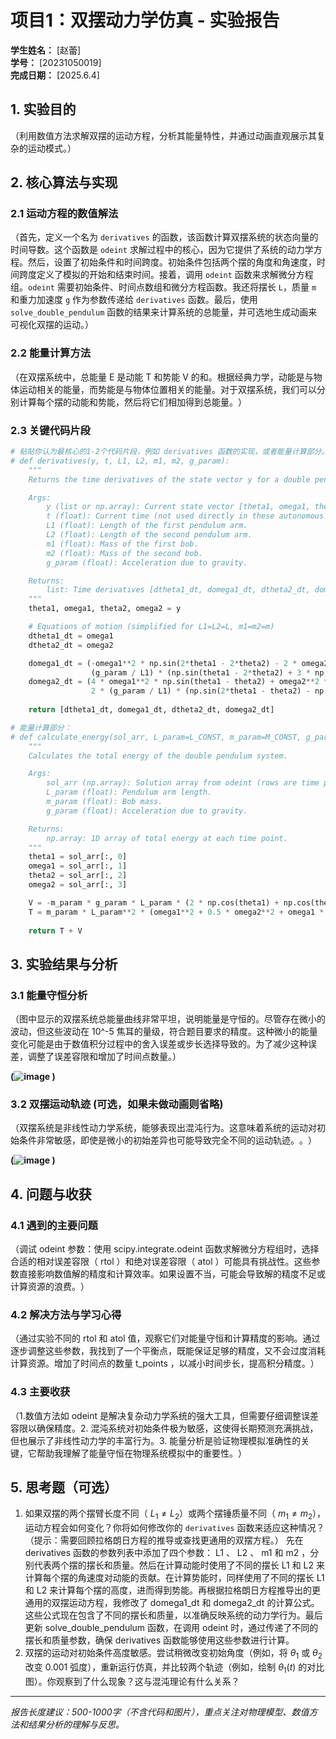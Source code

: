 # 项目1：双摆动力学仿真 - 实验报告

**学生姓名：** [赵蕾]  
**学号：** [20231050019]  
**完成日期：** [2025.6.4]

## 1. 实验目的
（利用数值方法求解双摆的运动方程，分析其能量特性，并通过动画直观展示其复杂的运动模式。）

## 2. 核心算法与实现

### 2.1 运动方程的数值解法
（首先，定义一个名为 `derivatives` 的函数，该函数计算双摆系统的状态向量的时间导数。这个函数是 `odeint` 求解过程中的核心，因为它提供了系统的动力学方程。然后，设置了初始条件和时间跨度。初始条件包括两个摆的角度和角速度，时间跨度定义了模拟的开始和结束时间。接着，调用 `odeint` 函数来求解微分方程组。`odeint` 需要初始条件、时间点数组和微分方程函数。我还将摆长 `L`，质量 `m` 和重力加速度 `g` 作为参数传递给 `derivatives` 函数。最后，使用`solve_double_pendulum` 函数的结果来计算系统的总能量，并可选地生成动画来可视化双摆的运动。）

### 2.2 能量计算方法
（在双摆系统中，总能量 E 是动能 T 和势能 V 的和。根据经典力学，动能是与物体运动相关的能量，而势能是与物体位置相关的能量。对于双摆系统，我们可以分别计算每个摆的动能和势能，然后将它们相加得到总能量。​）

### 2.3 关键代码片段
```python
# 粘贴你认为最核心的1-2个代码片段，例如 derivatives 函数的实现，或者能量计算部分。
# def derivatives(y, t, L1, L2, m1, m2, g_param):
    """
    Returns the time derivatives of the state vector y for a double pendulum.

    Args:
        y (list or np.array): Current state vector [theta1, omega1, theta2, omega2].
        t (float): Current time (not used directly in these autonomous equations, but required by odeint).
        L1 (float): Length of the first pendulum arm.
        L2 (float): Length of the second pendulum arm.
        m1 (float): Mass of the first bob.
        m2 (float): Mass of the second bob.
        g_param (float): Acceleration due to gravity.

    Returns:
        list: Time derivatives [dtheta1_dt, domega1_dt, dtheta2_dt, domega2_dt].
    """
    theta1, omega1, theta2, omega2 = y

    # Equations of motion (simplified for L1=L2=L, m1=m2=m)
    dtheta1_dt = omega1
    dtheta2_dt = omega2

    domega1_dt = (-omega1**2 * np.sin(2*theta1 - 2*theta2) - 2 * omega2**2 * np.sin(theta1 - theta2) - 
                  (g_param / L1) * (np.sin(theta1 - 2*theta2) + 3 * np.sin(theta1))) / (3 - np.cos(2*theta1 - 2*theta2))
    domega2_dt = (4 * omega1**2 * np.sin(theta1 - theta2) + omega2**2 * np.sin(2*theta1 - 2*theta2) + 
                  2 * (g_param / L1) * (np.sin(2*theta1 - theta2) - np.sin(theta2))) / (3 - np.cos(2*theta1 - 2*theta2))
    
    return [dtheta1_dt, domega1_dt, dtheta2_dt, domega2_dt]

# 能量计算部分：
# def calculate_energy(sol_arr, L_param=L_CONST, m_param=M_CONST, g_param=G_CONST):
    """
    Calculates the total energy of the double pendulum system.

    Args:
        sol_arr (np.array): Solution array from odeint (rows are time points, columns are [theta1, omega1, theta2, omega2]).
        L_param (float): Pendulum arm length.
        m_param (float): Bob mass.
        g_param (float): Acceleration due to gravity.

    Returns:
        np.array: 1D array of total energy at each time point.
    """
    theta1 = sol_arr[:, 0]
    omega1 = sol_arr[:, 1]
    theta2 = sol_arr[:, 2]
    omega2 = sol_arr[:, 3]

    V = -m_param * g_param * L_param * (2 * np.cos(theta1) + np.cos(theta2))
    T = m_param * L_param**2 * (omega1**2 + 0.5 * omega2**2 + omega1 * omega2 * np.cos(theta1 - theta2))
    
    return T + V
```

## 3. 实验结果与分析

### 3.1 能量守恒分析
（图中显示的双摆系统总能量曲线非常平坦，说明能量是守恒的。尽管存在微小的波动，但这些波动在 10^-5 焦耳的量级，符合题目要求的精度。​这种微小的能量变化可能是由于数值积分过程中的舍入误差或步长选择导致的。为了减少这种误差，调整了误差容限​和增加了时间点数量​。）

**(![image](https://github.com/user-attachments/assets/ae451fa5-6719-4d53-bf7a-bb97f77a0ee4)
)**

### 3.2 双摆运动轨迹 (可选，如果未做动画则省略)
（双摆系统是非线性动力学系统，能够表现出混沌行为。这意味着系统的运动对初始条件非常敏感，即使是微小的初始差异也可能导致完全不同的运动轨迹。​。​）

**(![image](https://github.com/user-attachments/assets/ea1fc248-37b8-431c-8ce0-e42d3c0d0b72)
)**

## 4. 问题与收获

### 4.1 遇到的主要问题
（调试  odeint  参数​：​使用  scipy.integrate.odeint  函数求解微分方程组时，选择合适的相对误差容限（ rtol ）和绝对误差容限（ atol ）可能具有挑战性。这些参数直接影响数值解的精度和计算效率。如果设置不当，可能会导致解的精度不足或计算资源的浪费。​）

### 4.2 解决方法与学习心得
（通过实验不同的  rtol  和  atol  值，观察它们对能量守恒和计算精度的影响。通过逐步调整这些参数，我找到了一个平衡点，既能保证足够的精度，又不会过度消耗计算资源。​增加了时间点的数量  t_points ，以减小时间步长，提高积分精度。​）

### 4.3 主要收获
（1.数值方法如 odeint 是解决复杂动力学系统的强大工具，但需要仔细调整误差容限以确保精度。​2. 混沌系统对初始条件极为敏感，这使得长期预测充满挑战，但也展示了非线性动力学的丰富行为。​3. 能量分析是验证物理模拟准确性的关键，它帮助我理解了能量守恒在物理系统模拟中的重要性。​）

## 5. 思考题（可选）

1.  如果双摆的两个摆臂长度不同（ $L_1 \neq L_2$）或两个摆锤质量不同（ $m_1 \neq m_2$），运动方程会如何变化？你将如何修改你的 `derivatives` 函数来适应这种情况？（提示：需要回顾拉格朗日方程的推导或查找更通用的双摆方程。）
   先在  derivatives  函数的参数列表中添加了四个参数： L1 、 L2 、 m1  和  m2 ，分别代表两个摆的摆长和质量。​然后在计算动能时使用了不同的摆长  L1  和  L2  来计算每个摆的角速度对动能的贡献。​在计算势能时，同样使用了不同的摆长  L1  和  L2  来计算每个摆的高度，进而得到势能。​再根据拉格朗日方程推导出的更通用的双摆运动方程，我修改了  domega1_dt  和  domega2_dt  的计算公式。这些公式现在包含了不同的摆长和质量，以准确反映系统的动力学行为。​最后更新  solve_double_pendulum  函数​，在调用  odeint  时，通过传递了不同的摆长和质量参数，确保  derivatives  函数能够使用这些参数进行计算。​
2.  双摆的运动对初始条件高度敏感。尝试稍微改变初始角度（例如，将 $\theta_1$ 或 $\theta_2$ 改变 $0.001$ 弧度），重新运行仿真，并比较两个轨迹（例如，绘制 $\theta_1(t)$ 的对比图）。你观察到了什么现象？这与混沌理论有什么关系？

---

_报告长度建议：500-1000字（不含代码和图片），重点关注对物理模型、数值方法和结果分析的理解与反思。_
